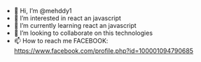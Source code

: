 - 👋 Hi, I’m @mehddy1
- 👀 I’m interested in react an javascript
- 🌱 I’m currently learning react an javascript
- 💞️ I’m looking to collaborate on this technologies
- 📫 How to reach me FACEBOOK: https://www.facebook.com/profile.php?id=100001094790685

<!---
mehddy1/mehddy1 is a ✨ special ✨ repository because its `README.md` (this file) appears on your GitHub profile.
You can click the Preview link to take a look at your changes.
--->
